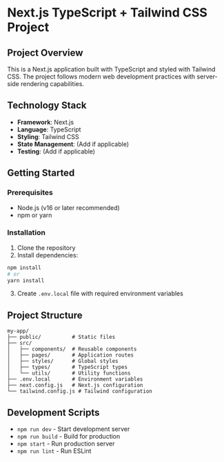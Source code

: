 # Next.js TypeScript + Tailwind CSS Project

## Project Overview
This is a Next.js application built with TypeScript and styled with Tailwind CSS. The project follows modern web development practices with server-side rendering capabilities.

## Technology Stack
- **Framework**: Next.js
- **Language**: TypeScript
- **Styling**: Tailwind CSS
- **State Management**: (Add if applicable)
- **Testing**: (Add if applicable)

## Getting Started

### Prerequisites
- Node.js (v16 or later recommended)
- npm or yarn

### Installation
1. Clone the repository
2. Install dependencies:
```bash
npm install
# or
yarn install
```
3. Create `.env.local` file with required environment variables

## Project Structure
```
my-app/
├── public/          # Static files
├── src/
│   ├── components/  # Reusable components
│   ├── pages/       # Application routes
│   ├── styles/      # Global styles
│   ├── types/       # TypeScript types
│   └── utils/       # Utility functions
├── .env.local       # Environment variables
├── next.config.js   # Next.js configuration
└── tailwind.config.js # Tailwind configuration
```

## Development Scripts
- `npm run dev` - Start development server
- `npm run build` - Build for production
- `npm start` - Run production server
- `npm run lint` - Run ESLint


